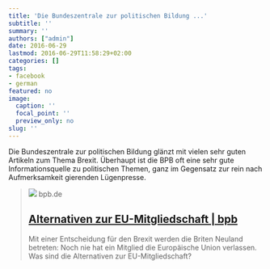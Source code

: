 ```yaml
---
title: 'Die Bundeszentrale zur politischen Bildung ...'
subtitle: ''
summary: ''
authors: ["admin"]
date: 2016-06-29
lastmod: 2016-06-29T11:58:29+02:00
categories: []
tags:
- facebook
- german
featured: no
image:
  caption: ''
  focal_point: ''
  preview_only: no
slug: ''
---
```

Die Bundeszentrale zur politischen Bildung glänzt mit vielen sehr guten Artikeln zum Thema Brexit. Überhaupt ist die BPB oft eine sehr gute Informationsquelle zu politischen Themen, ganz im Gegensatz zur rein nach Aufmerksamkeit gierenden Lügenpresse.
> [![](https://www.bpb.de/cache/images/8/228998-3x2-facebook.jpg?65128)](http://www.bpb.de/internationales/europa/brexit/228813/alternativen-zur-eu)
> bpb.de
> ## [Alternativen zur EU-Mitgliedschaft | bpb](http://www.bpb.de/internationales/europa/brexit/228813/alternativen-zur-eu)
>
>Mit einer Entscheidung für den Brexit werden die Briten Neuland betreten: Noch nie hat ein Mitglied die Europäische Union verlassen. Was sind die Alternativen zur EU-Mitgliedschaft? 



